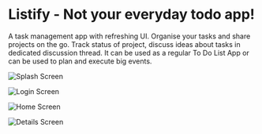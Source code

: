 # Listify - Not your everyday todo app!

A task management app with refreshing UI. Organise your tasks and share projects on the go. Track status of project, discuss ideas about tasks in dedicated discussion thread. It can be used as a regular To Do List App or can be used to plan and execute big events. 

![Splash Screen](https://github.com/dinurymomshad/listify/blob/main/assets/screenshots/Splash%20Screen.png)

![Login Screen](https://github.com/dinurymomshad/listify/blob/main/assets/screenshots/Login%20Screen.png)

![Home Screen](https://github.com/dinurymomshad/listify/blob/main/assets/screenshots/Home%20Screen.png)

![Details Screen](https://github.com/dinurymomshad/listify/blob/main/assets/screenshots/Details%20Screen.png)

